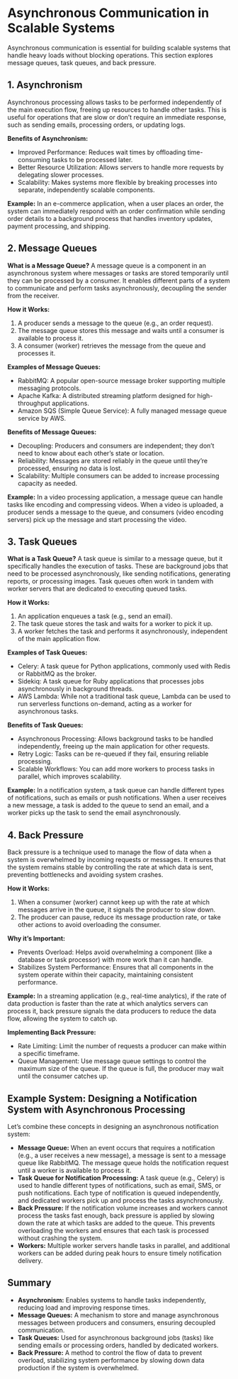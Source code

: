 # Asynchronous Communication in Scalable Systems

Asynchronous communication is essential for building scalable systems that handle heavy loads without blocking operations. This section explores message queues, task queues, and back pressure.

## 1. Asynchronism

Asynchronous processing allows tasks to be performed independently of the main execution flow, freeing up resources to handle other tasks. This is useful for operations that are slow or don’t require an immediate response, such as sending emails, processing orders, or updating logs.

**Benefits of Asynchronism:**
- Improved Performance: Reduces wait times by offloading time-consuming tasks to be processed later.
- Better Resource Utilization: Allows servers to handle more requests by delegating slower processes.
- Scalability: Makes systems more flexible by breaking processes into separate, independently scalable components.

**Example:**
In an e-commerce application, when a user places an order, the system can immediately respond with an order confirmation while sending order details to a background process that handles inventory updates, payment processing, and shipping.

## 2. Message Queues

**What is a Message Queue?**
A message queue is a component in an asynchronous system where messages or tasks are stored temporarily until they can be processed by a consumer. It enables different parts of a system to communicate and perform tasks asynchronously, decoupling the sender from the receiver.

**How it Works:**
1. A producer sends a message to the queue (e.g., an order request).
2. The message queue stores this message and waits until a consumer is available to process it.
3. A consumer (worker) retrieves the message from the queue and processes it.

**Examples of Message Queues:**
- RabbitMQ: A popular open-source message broker supporting multiple messaging protocols.
- Apache Kafka: A distributed streaming platform designed for high-throughput applications.
- Amazon SQS (Simple Queue Service): A fully managed message queue service by AWS.

**Benefits of Message Queues:**
- Decoupling: Producers and consumers are independent; they don’t need to know about each other’s state or location.
- Reliability: Messages are stored reliably in the queue until they’re processed, ensuring no data is lost.
- Scalability: Multiple consumers can be added to increase processing capacity as needed.

**Example:**
In a video processing application, a message queue can handle tasks like encoding and compressing videos. When a video is uploaded, a producer sends a message to the queue, and consumers (video encoding servers) pick up the message and start processing the video.

## 3. Task Queues

**What is a Task Queue?**
A task queue is similar to a message queue, but it specifically handles the execution of tasks. These are background jobs that need to be processed asynchronously, like sending notifications, generating reports, or processing images. Task queues often work in tandem with worker servers that are dedicated to executing queued tasks.

**How it Works:**
1. An application enqueues a task (e.g., send an email).
2. The task queue stores the task and waits for a worker to pick it up.
3. A worker fetches the task and performs it asynchronously, independent of the main application flow.

**Examples of Task Queues:**
- Celery: A task queue for Python applications, commonly used with Redis or RabbitMQ as the broker.
- Sidekiq: A task queue for Ruby applications that processes jobs asynchronously in background threads.
- AWS Lambda: While not a traditional task queue, Lambda can be used to run serverless functions on-demand, acting as a worker for asynchronous tasks.

**Benefits of Task Queues:**
- Asynchronous Processing: Allows background tasks to be handled independently, freeing up the main application for other requests.
- Retry Logic: Tasks can be re-queued if they fail, ensuring reliable processing.
- Scalable Workflows: You can add more workers to process tasks in parallel, which improves scalability.

**Example:**
In a notification system, a task queue can handle different types of notifications, such as emails or push notifications. When a user receives a new message, a task is added to the queue to send an email, and a worker picks up the task to send the email asynchronously.

## 4. Back Pressure

Back pressure is a technique used to manage the flow of data when a system is overwhelmed by incoming requests or messages. It ensures that the system remains stable by controlling the rate at which data is sent, preventing bottlenecks and avoiding system crashes.

**How it Works:**
1. When a consumer (worker) cannot keep up with the rate at which messages arrive in the queue, it signals the producer to slow down.
2. The producer can pause, reduce its message production rate, or take other actions to avoid overloading the consumer.

**Why it’s Important:**
- Prevents Overload: Helps avoid overwhelming a component (like a database or task processor) with more work than it can handle.
- Stabilizes System Performance: Ensures that all components in the system operate within their capacity, maintaining consistent performance.

**Example:**
In a streaming application (e.g., real-time analytics), if the rate of data production is faster than the rate at which analytics servers can process it, back pressure signals the data producers to reduce the data flow, allowing the system to catch up.

**Implementing Back Pressure:**
- Rate Limiting: Limit the number of requests a producer can make within a specific timeframe.
- Queue Management: Use message queue settings to control the maximum size of the queue. If the queue is full, the producer may wait until the consumer catches up.

## Example System: Designing a Notification System with Asynchronous Processing

Let’s combine these concepts in designing an asynchronous notification system:

- **Message Queue:** When an event occurs that requires a notification (e.g., a user receives a new message), a message is sent to a message queue like RabbitMQ. The message queue holds the notification request until a worker is available to process it.
- **Task Queue for Notification Processing:** A task queue (e.g., Celery) is used to handle different types of notifications, such as email, SMS, or push notifications. Each type of notification is queued independently, and dedicated workers pick up and process the tasks asynchronously.
- **Back Pressure:** If the notification volume increases and workers cannot process the tasks fast enough, back pressure is applied by slowing down the rate at which tasks are added to the queue. This prevents overloading the workers and ensures that each task is processed without crashing the system.
- **Workers:** Multiple worker servers handle tasks in parallel, and additional workers can be added during peak hours to ensure timely notification delivery.

## Summary

- **Asynchronism:** Enables systems to handle tasks independently, reducing load and improving response times.
- **Message Queues:** A mechanism to store and manage asynchronous messages between producers and consumers, ensuring decoupled communication.
- **Task Queues:** Used for asynchronous background jobs (tasks) like sending emails or processing orders, handled by dedicated workers.
- **Back Pressure:** A method to control the flow of data to prevent overload, stabilizing system performance by slowing down data production if the system is overwhelmed.